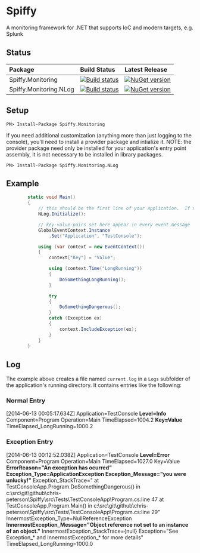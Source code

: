 # Spiffy
A monitoring framework for .NET that supports IoC and modern targets, e.g. Splunk

## Status
Package | Build Status | Latest Release 
:-------- | :------------ | :------------ 
Spiffy.Monitoring | [![Build status](https://ci.appveyor.com/api/projects/status/251sp958bhrbxpwk?svg=true)](https://ci.appveyor.com/project/chris-peterson/spiffy) | [![NuGet version](https://img.shields.io/nuget/v/Spiffy.Monitoring.svg)](https://badge.fury.io/nu/spiffy.monitoring)
Spiffy.Monitoring.NLog | [![Build status](https://ci.appveyor.com/api/projects/status/251sp958bhrbxpwk?svg=true)](https://ci.appveyor.com/project/chris-peterson/spiffy) | [![NuGet version](https://img.shields.io/nuget/vpre/Spiffy.Monitoring.NLog.svg)](https://badge.fury.io/nu/spiffy.monitoring.nlog)

## Setup
`PM> Install-Package Spiffy.Monitoring`

If you need additional customization (anything more than just logging to the console), you'll need to install a provider package and intialize it.  NOTE: the provider package need only be installed for your application's entry point assembly, it is not necessary to be installed in library packages.

`PM> Install-Package Spiffy.Monitoring.NLog`

## Example

```c#
        static void Main()
        {
            // this should be the first line of your application.  If not provided, the default behavior is to emit logs to the console.
            NLog.Initialize();

            // key-value-pairs set here appear in every event message
            GlobalEventContext.Instance
                .Set("Application", "TestConsole");

            using (var context = new EventContext())
            {
                context["Key"] = "Value";

                using (context.Time("LongRunning"))
                {
                    DoSomethingLongRunning();
                }

                try
                {
                    DoSomethingDangerous();
                }
                catch (Exception ex)
                {
                    context.IncludeException(ex);
                }
            }
        }
```

## Log
The example above creates a file named `current.log` in a `Logs` subfolder of the application's running directory.  It contains entries like the following:

### Normal Entry
[2014-06-13 00:05:17.634Z] Application=TestConsole **Level=Info** Component=Program Operation=Main TimeElapsed=1004.2 **Key=Value** TimeElapsed_LongRunning=1000.2
  
### Exception Entry
[2014-06-13 00:12:52.038Z] Application=TestConsole **Level=Error** Component=Program Operation=Main TimeElapsed=1027.0 Key=Value **ErrorReason="An exception has ocurred"** **Exception_Type=ApplicationException Exception_Message="you were unlucky!"** Exception_StackTrace="   at TestConsoleApp.Program.DoSomethingDangerous() in c:\src\git\github\chris-peterson\Spiffy\src\Tests\TestConsoleApp\Program.cs:line 47
   at TestConsoleApp.Program.Main() in c:\src\git\github\chris-peterson\Spiffy\src\Tests\TestConsoleApp\Program.cs:line 29" InnermostException_Type=NullReferenceException **InnermostException_Message="Object reference not set to an instance of an object."** InnermostException_StackTrace={null} Exception="See Exception_* and InnermostException_* for more details" TimeElapsed_LongRunning=1000.0
